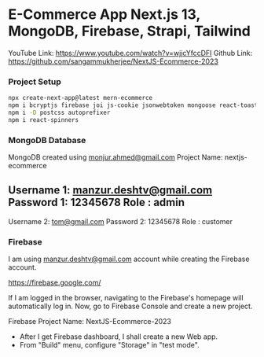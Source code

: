 # E-Commerce App Next.js 13, MongoDB, Firebase, Strapi, Tailwind

YouTube Link: https://www.youtube.com/watch?v=wjjcYfccDFI
Github Link: https://github.com/sangammukherjee/NextJS-Ecommerce-2023


### Project Setup

```bash
npx create-next-app@latest mern-ecommerce
npm i bcryptjs firebase joi js-cookie jsonwebtoken mongoose react-toastify stripe @stripe/stripe-js @headlessui/react
npm i -D postcss autoprefixer
npm i react-spinners
```


### MongoDB Database

MongoDB created using monjur.ahmed@gmail.com
Project Name: nextjs-ecommerce

Username 1: manzur.deshtv@gmail.com
Password 1: 12345678
Role      : admin
----
Username 2: tom@gmail.com
Password 2: 12345678
Role      : customer

### Firebase

I am using manzur.deshtv@gmail.com account while creating the Firebase account.

https://firebase.google.com/

If I am logged in the browser, navigating to the Firebase's homepage will automatically log in.
Now, go to Firebase Console and create a new project.

Firebase Project Name: NextJS-Ecommerce-2023

* After I get Firebase dashboard, I shall create a new Web app.
* From "Build" menu, configure "Storage" in "test mode".

